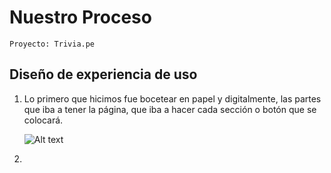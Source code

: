 # Nuestro Proceso
```
Proyecto: Trivia.pe
```
## Diseño de experiencia de uso

1. Lo primero que hicimos fue bocetear en papel y digitalmente, las partes que iba a tener la página, que iba a hacer cada sección o botón que se colocará.
   
   ![Alt text](https://cdn.glitch.global/719927fa-66fa-4be9-83fd-f7c7b7e46811/6df0b781-1be9-44d9-af23-55facb69e69c.image.png?v=1711036897370 "imagen1")

2. 
